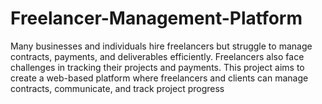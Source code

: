 # Freelancer-Management-Platform
 Many businesses and individuals hire freelancers but struggle to manage contracts, payments, and deliverables efficiently. Freelancers also face challenges in  tracking their projects and payments.  This project aims to create a web-based platform where freelancers and clients can manage contracts, communicate, and track project progress
